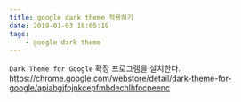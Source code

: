 ```yaml
---
title: google dark theme 적용하기
date: 2019-01-03 18:05:19
tags:
    - google dark theme
---
```


`Dark Theme for Google` 확장 프로그램을 설치한다.  
<https://chrome.google.com/webstore/detail/dark-theme-for-google/apiabgjfojnkcepfmbdechlhfocpeenc>

<!-- more -->